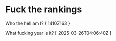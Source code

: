 # Fuck the rankings

Who the hell am I?
{ 14107163 }

What fucking year is it?
[ 2025-03-26T04:06:40Z ]

